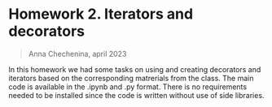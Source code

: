# Homework 2. Iterators and decorators
> Anna Chechenina, april 2023

In this homework we had some tasks on using and creating decorators and iterators based on the corresponding matrerials from the class. 
The main code is available in the .ipynb and .py format. 
There is no requirements needed to be installed since the code is written without use of side libraries. 
